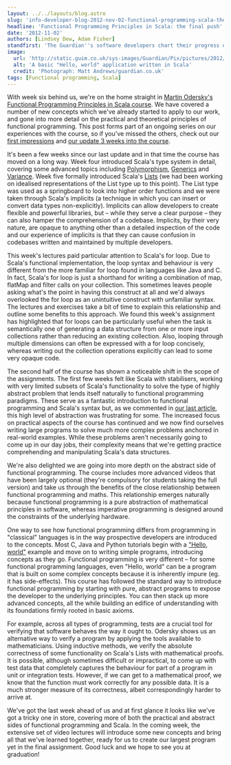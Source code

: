 ```yaml
---
layout: ../../layouts/blog.astro
slug: 'info-developer-blog-2012-nov-02-functional-programming-scala-the-final-push'
headline: 'Functional Programming Principles in Scala: the final push'
date: '2012-11-02'
authors: [Lindsey Dew, Adam Fisher]
standfirst: 'The Guardian''s software developers chart their progress on Martin Odersky''s Scala course, now in its sixth week and getting tougher'
image:
  url: 'http://static.guim.co.uk/sys-images/Guardian/Pix/pictures/2012/11/2/1351869131150/scala-hello-world.png'
  alt: 'A basic "Hello, world" application written in Scala'
  credit: 'Photograph: Matt Andrews/guardian.co.uk'
tags: [Functional programming, Scala]
---
```


With week six behind us, we're on the home straight in [Martin Odersky's Functional Programming Principles in Scala course](https://www.coursera.org/course/progfun). We have covered a number of new concepts which we've already started to apply to our work, and gone into more detail on the practical and theoretical principles of functional programming. This post forms part of an ongoing series on our experiences with the course, so if you've missed the others, check out our [first impressions](http://www.guardian.co.uk/info/developer-blog/2012/sep/21/funtional-programming-principles-scala-first-impressions) and [our update 3 weeks into the course](http://www.guardian.co.uk/info/developer-blog/2012/oct/05/functional-programming-scala-week-three).

It's been a few weeks since our last update and in that time the course has moved on a long way. Week four introduced Scala's type system in detail, covering some advanced topics including [Polymorphism](http://en.wikipedia.org/wiki/Polymorphism_in_object-oriented_programming), [Generics](http://en.wikipedia.org/wiki/Generic_programming) and [Variance](http://en.wikipedia.org/wiki/Variance_\(computer_science\)). Week five formally introduced Scala's [Lists](http://www.scala-lang.org/api/current/scala/collection/immutable/List.html) (we had been working on idealised representations of the List type up to this point). The List type was used as a springboard to look into higher order functions and we were taken through Scala's implicits (a technique in which you can insert or convert data types non-explicitly). Implicits can allow developers to create flexible and powerful libraries, but – while they serve a clear purpose – they can also hamper the comprehension of a codebase. Implicits, by their very nature, are opaque to anything other than a detailed inspection of the code and our experience of implicits is that they can cause confusion in codebases written and maintained by multiple developers.

This week's lectures paid particular attention to Scala's for loop. Due to Scala's functional implementation, the loop syntax and behaviour is very different from the more familiar for loop found in languages like Java and C. In fact, Scala's for loop is just a shorthand for writing a combination of map, flatMap and filter calls on your collection. This sometimes leaves people asking what's the point in having this construct at all and we'd always overlooked the for loop as an unintuitive construct with unfamiliar syntax. The lectures and exercises take a bit of time to explain this relationship and outline some benefits to this approach. We found this week's assignment has highlighted that for loops can be particularly useful when the task is semantically one of generating a data structure from one or more input collections rather than reducing an existing collection. Also, looping through multiple dimensions can often be expressed with a for loop concisely, whereas writing out the collection operations explicitly can lead to some very opaque code.

The second half of the course has shown a noticeable shift in the scope of the assignments. The first few weeks felt like Scala with stabilisers, working with very limited subsets of Scala's functionality to solve the type of highly abstract problem that lends itself naturally to functional programming paradigms. These serve as a fantastic introduction to functional programming and Scala's syntax but, as we commented in [our last article](http://www.guardian.co.uk/info/developer-blog/2012/oct/05/functional-programming-scala-week-three), this high level of abstraction was frustrating for some. The increased focus on practical aspects of the course has continued and we now find ourselves writing large programs to solve much more complex problems anchored in real-world examples. While these problems aren't necessarily going to come up in our day jobs, their complexity means that we're getting practice comprehending and manipulating Scala's data structures.

We're also delighted we are going into more depth on the abstract side of functional programming. The course includes more advanced videos that have been largely optional (they're compulsory for students taking the full version) and take us through the benefits of the close relationship between functional programming and maths. This relationship emerges naturally because functional programming is a pure abstraction of mathematical principles in software, whereas imperative programming is designed around the constraints of the underlying hardware.

One way to see how functional programming differs from programming in "classical" languages is in the way prospective developers are introduced to the concepts. Most C, Java and Python tutorials begin with a ["Hello, world"](http://en.wikipedia.org/wiki/Hello_world_program) example and move on to writing simple programs, introducing concepts as they go. Functional programming is very different – for some functional programming languages, even "Hello, world" can be a program that is built on some complex concepts because it is inherently impure (eg. it has side-effects). This course has followed the standard way to introduce functional programming by starting with pure, abstract programs to expose the developer to the underlying principles. You can then stack up more advanced concepts, all the while building an edifice of understanding with its foundations firmly rooted in basic axioms.

For example, across all types of programming, tests are a crucial tool for verifying that software behaves the way it ought to. Odersky shows us an alternative way to verify a program by applying the tools available to mathematicians. Using inductive methods, we verify the absolute correctness of some functionality on Scala's Lists with mathematical proofs. It is possible, although sometimes difficult or impractical, to come up with test data that completely captures the behaviour for part of a program in unit or integration tests. However, if we can get to a mathematical proof, we know that the function must work correctly for any possible data. It is a much stronger measure of its correctness, albeit correspondingly harder to arrive at.

We've got the last week ahead of us and at first glance it looks like we've got a tricky one in store, covering more of both the practical and abstract sides of functional programming and Scala. In the coming week, the extensive set of video lectures will introduce some new concepts and bring all that we've learned together, ready for us to create our largest program yet in the final assignment. Good luck and we hope to see you at graduation!
